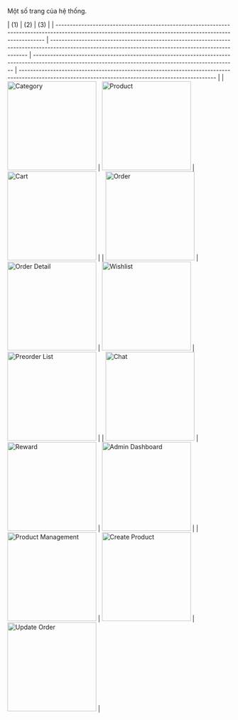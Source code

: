 Một số trang của hệ thống.

| (1)                                                                                                                                                      | (2)                                                                                                                                                  | (3)                                                                                                                                                   |
| -------------------------------------------------------------------------------------------------------------------------------------------------------- | ---------------------------------------------------------------------------------------------------------------------------------------------------- | ----------------------------------------------------------------------------------------------------------------------------------------------------- | --------------------------------------------------------------------------------------------------------------------------------------------------- |
| <img src="https://user-images.githubusercontent.com/60851390/228582085-45c06203-e46c-4cdf-84dc-d3eb6083e989.png" alt="Category" width="200" />           | <img src="https://user-images.githubusercontent.com/60851390/228582093-f9048abc-3a73-4a70-ad5f-6881b51929e6.png" alt="Product" width="200" />        | <img src="https://user-images.githubusercontent.com/60851390/228582098-33324a59-a660-4271-a8d8-7782c1c8540c.png" alt="Cart" width="200" />            |
| <img src="https://user-images.githubusercontent.com/60851390/228582106-4ac300ed-cdce-4522-96b5-a6d71b491a35.png" alt="Order" width="200" />              | <img src="https://user-images.githubusercontent.com/60851390/228582113-ca1bc913-d48c-43c9-b8f6-37c711169003.png" alt="Order Detail" width="200" />   | <img src="https://user-images.githubusercontent.com/60851390/228582129-3e7e8d40-921a-473d-9a2b-7ef19cd48d29.png" alt="Wishlist" width="200" />        | <img src="https://user-images.githubusercontent.com/60851390/228582136-fb87759f-fd48-4237-be28-73b8b3a28de7.png" alt="Preorder List" width="200" /> |
| <img src="https://user-images.githubusercontent.com/60851390/228582148-8504fa75-e15f-42cf-aa15-ea4ddc01226e.png" alt="Chat" width="200" />               | <img src="https://user-images.githubusercontent.com/60851390/228582153-99a4f8ec-0732-41ca-ac28-946fd6902b9f.png" alt="Reward" width="200" />         | <img src="https://user-images.githubusercontent.com/60851390/228582158-878a58ce-a619-4e99-b487-ce2b61729eab.png" alt="Admin Dashboard" width="200" /> |
| <img src="https://user-images.githubusercontent.com/60851390/228582171-065d1f52-3afb-45c8-a26c-fe868ed095b3.png" alt="Product Management" width="200" /> | <img src="https://user-images.githubusercontent.com/60851390/228582179-9ed67879-4cc4-49f1-96f7-fa120d07773e.png" alt="Create Product" width="200" /> | <img src="https://user-images.githubusercontent.com/60851390/228582184-16dcdfe8-d3f6-4ff3-a603-3d9513debeee.png" alt="Update Order" width="200" />    |
